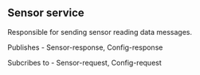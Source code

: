 ## Sensor service

Responsible for sending sensor reading data messages.

Publishes - Sensor-response, Config-response

Subcribes to - Sensor-request, Config-request